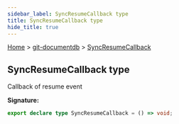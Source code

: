 ```yaml
---
sidebar_label: SyncResumeCallback type
title: SyncResumeCallback type
hide_title: true
---
```


[Home](./index.md) &gt; [git-documentdb](./git-documentdb.md) &gt; [SyncResumeCallback](./git-documentdb.syncresumecallback.md)

## SyncResumeCallback type

Callback of resume event

<b>Signature:</b>

```typescript
export declare type SyncResumeCallback = () => void;
```
